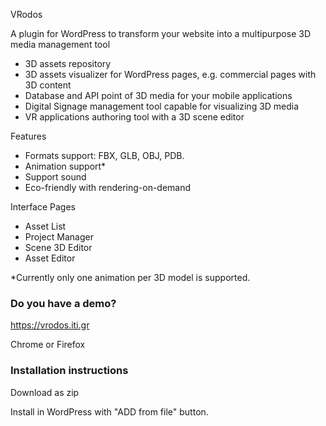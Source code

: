VRodos

A plugin for WordPress to transform your website into a multipurpose 3D media management tool

- 3D assets repository
- 3D assets visualizer for WordPress pages, e.g. commercial pages with 3D content
- Database and API point of 3D media for your mobile applications
- Digital Signage management tool capable for visualizing 3D media
- VR applications authoring tool with a 3D scene editor


Features

- Formats support: FBX, GLB, OBJ, PDB.
- Animation support* 
- Support sound
- Eco-friendly with rendering-on-demand

Interface Pages

- Asset List
- Project Manager
- Scene 3D Editor
- Asset Editor


*Currently only one animation per 3D model is supported.

[comment]: <> (##Basic Interfaces)

[comment]: <> (Asset Uploader and Previewer)

[comment]: <> (![Example Asset]&#40;AssetExample.jpg&#41;)

[comment]: <> (Scene synthesis)

[comment]: <> (![Example Scene]&#40;SceneExample.jpg&#41;)


[comment]: <> (### What is this repository for? ###)


[comment]: <> (Other features)

[comment]: <> (- Lights &#40;Spot, Directional, Sphere&#41;)


### Do you have a demo?

https://vrodos.iti.gr

Chrome or Firefox


### Installation instructions ###

Download as zip

Install in WordPress with "ADD from file" button.





[comment]: <> (### Peer calls ###)

[comment]: <> (A visitor to an artifact can speak with an expert through node.js peer-calls. It is installed in an iframe in artifact page.)

[comment]: <> (It starts in server in the peer-calls folder with)

[comment]: <> (* sudo npm run build)

[comment]: <> (* sudo npm start  )


[comment]: <> (### Who do I talk to? ###)

[comment]: <> (* I am coordinating and contributing to this repository: Dimitrios Ververidis, ververid [at] iti.gr, jimver04 [at] gmail.com)
